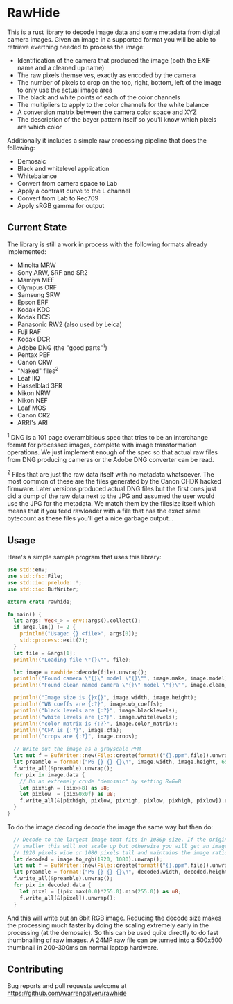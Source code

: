 # RawHide

This is a rust library to decode image data and some metadata from digital camera images. Given an image in a supported format you will be able to retrieve everthing needed to process the image:

  * Identification of the camera that produced the image (both the EXIF name and a cleaned up name)
  * The raw pixels themselves, exactly as encoded by the camera
  * The number of pixels to crop on the top, right, bottom, left of the image to only use the actual image area
  * The black and white points of each of the color channels
  * The multipliers to apply to the color channels for the white balance
  * A conversion matrix between the camera color space and XYZ
  * The description of the bayer pattern itself so you'll know which pixels are which color

Additionally it includes a simple raw processing pipeline that does the following:

  * Demosaic
  * Black and whitelevel application
  * Whitebalance
  * Convert from camera space to Lab
  * Apply a contrast curve to the L channel
  * Convert from Lab to Rec709
  * Apply sRGB gamma for output

  Current State
  -------------

The library is still a work in process with the following formats already implemented:
  * Minolta MRW
  * Sony ARW, SRF and SR2
  * Mamiya MEF
  * Olympus ORF
  * Samsung SRW
  * Epson ERF
  * Kodak KDC
  * Kodak DCS
  * Panasonic RW2 (also used by Leica)
  * Fuji RAF
  * Kodak DCR
  * Adobe DNG (the "good parts"<sup>1</sup>)
  * Pentax PEF
  * Canon CRW
  * "Naked" files<sup>2</sup>
  * Leaf IIQ
  * Hasselblad 3FR
  * Nikon NRW
  * Nikon NEF
  * Leaf MOS
  * Canon CR2
  * ARRI's ARI

<sup>1</sup> DNG is a 101 page overambitious spec that tries to be an interchange format for processed images, complete with image transformation operations. We just implement enough of the spec so that actual raw files from DNG producing cameras or the Adobe DNG converter can be read.

<sup>2</sup> Files that are just the raw data itself with no metadata whatsoever. The most common of these are the files generated by the Canon CHDK hacked firmware. Later versions produced actual DNG files but the first ones just did a dump of the raw data next to the JPG and assumed the user would use the JPG for the metadata. We match them by the filesize itself which means that if you feed rawloader with a file that has the exact same bytecount as these files you'll get a nice garbage output...

Usage
-----

Here's a simple sample program that uses this library:

```rust
use std::env;
use std::fs::File;
use std::io::prelude::*;
use std::io::BufWriter;

extern crate rawhide;

fn main() {
  let args: Vec<_> = env::args().collect();
  if args.len() != 2 {
    println!("Usage: {} <file>", args[0]);
    std::process::exit(2);
  }
  let file = &args[1];
  println!("Loading file \"{}\"", file);

  let image = rawhide::decode(file).unwrap();
  println!("Found camera \"{}\" model \"{}\"", image.make, image.model);
  println!("Found clean named camera \"{}\" model \"{}\"", image.clean_make, image.clean_model);

  println!("Image size is {}x{}", image.width, image.height);
  println!("WB coeffs are {:?}", image.wb_coeffs);
  println!("black levels are {:?}", image.blacklevels);
  println!("white levels are {:?}", image.whitelevels);
  println!("color matrix is {:?}", image.color_matrix);
  println!("CFA is {:?}", image.cfa);
  println!("crops are {:?}", image.crops);

  // Write out the image as a grayscale PPM
  let mut f = BufWriter::new(File::create(format!("{}.ppm",file)).unwrap());
  let preamble = format!("P6 {} {} {}\n", image.width, image.height, 65535).into_bytes();
  f.write_all(&preamble).unwrap();
  for pix in image.data {
    // Do an extremely crude "demosaic" by setting R=G=B
    let pixhigh = (pix>>8) as u8;
    let pixlow  = (pix&0x0f) as u8;
    f.write_all(&[pixhigh, pixlow, pixhigh, pixlow, pixhigh, pixlow]).unwrap()
  }
}
```

To do the image decoding decode the image the same way but then do:

```rust
  // Decode to the largest image that fits in 1080p size. If the original image is
  // smaller this will not scale up but otherwise you will get an image that is either
  // 1920 pixels wide or 1080 pixels tall and maintains the image ratio.
  let decoded = image.to_rgb(1920, 1080).unwrap();
  let mut f = BufWriter::new(File::create(format!("{}.ppm",file)).unwrap());
  let preamble = format!("P6 {} {} {}\n", decoded.width, decoded.height, 255).into_bytes();
  f.write_all(&preamble).unwrap();
  for pix in decoded.data {
    let pixel = ((pix.max(0.0)*255.0).min(255.0)) as u8;
    f.write_all(&[pixel]).unwrap();
  }
```

And this will write out an 8bit RGB image. Reducing the decode size makes the processing much faster by doing the scaling extremely early in the processing (at the demosaic). So this can be used quite directly to do fast thumbnailing of raw images. A 24MP raw file can be turned into a 500x500 thumbnail in 200-300ms on normal laptop hardware.

Contributing
------------

Bug reports and pull requests welcome at https://github.com/warrengalyen/rawhide